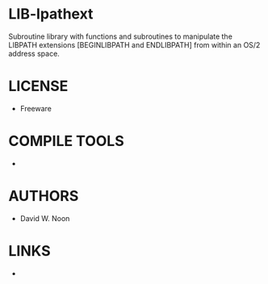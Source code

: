 LIB-lpathext
============

Subroutine library with functions and subroutines to manipulate the LIBPATH extensions [BEGINLIBPATH and ENDLIBPATH] from within an OS/2 address space.


LICENSE
===============
* Freeware

COMPILE TOOLS
===============
* 

AUTHORS
===============
* David W. Noon

LINKS
===============
* 
